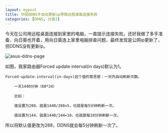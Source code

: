 ```yaml
---
layout: mypost
title: 华硕DDNS不自动更新ip导致远程桌面连接失败
categories: [DDNS, 分类2]
---
```


今天在公司用远程桌面连接到家里的电脑，一直提示连接失败。还好我做了多手准备，向日葵也开着，用向日葵连上家里电脑排查问题，最终发现是公网ip更新了，但DDNS没有更新ip。

![asus-ddns-page](asus-ddns-page.png)

如图，我家路由器Forced update interval(in days)默认为1。

```
Forced-update-interval(in-days)这个值的意思是：一天内自动刷新次数。

    一天1440分钟（60*24）

    比如：

    值设置为288，就是1440/288=5，也就是每5分钟刷新一次。

    值设置为144，就是1440/144=10，也就是每10分钟刷新一次。
```

所以将默认值更改为288，DDNS就会每5分钟刷新一次了。